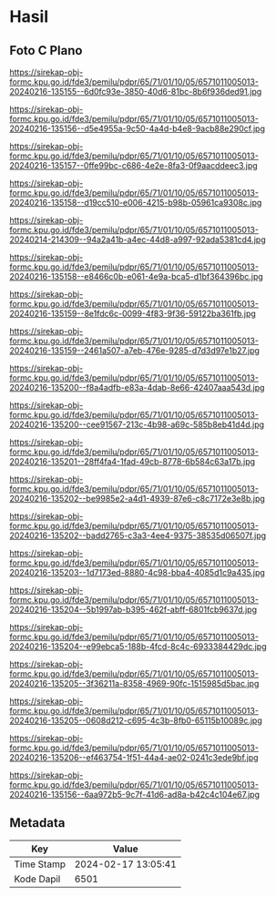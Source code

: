 # Hasil

## Foto C Plano

https://sirekap-obj-formc.kpu.go.id/fde3/pemilu/pdpr/65/71/01/10/05/6571011005013-20240216-135155--6d0fc93e-3850-40d6-81bc-8b6f936ded91.jpg

https://sirekap-obj-formc.kpu.go.id/fde3/pemilu/pdpr/65/71/01/10/05/6571011005013-20240216-135156--d5e4955a-9c50-4a4d-b4e8-9acb88e290cf.jpg

https://sirekap-obj-formc.kpu.go.id/fde3/pemilu/pdpr/65/71/01/10/05/6571011005013-20240216-135157--0ffe99bc-c686-4e2e-8fa3-0f9aacddeec3.jpg

https://sirekap-obj-formc.kpu.go.id/fde3/pemilu/pdpr/65/71/01/10/05/6571011005013-20240216-135158--d19cc510-e006-4215-b98b-05961ca9308c.jpg

https://sirekap-obj-formc.kpu.go.id/fde3/pemilu/pdpr/65/71/01/10/05/6571011005013-20240214-214309--94a2a41b-a4ec-44d8-a997-92ada5381cd4.jpg

https://sirekap-obj-formc.kpu.go.id/fde3/pemilu/pdpr/65/71/01/10/05/6571011005013-20240216-135158--e8466c0b-e061-4e9a-bca5-d1bf364396bc.jpg

https://sirekap-obj-formc.kpu.go.id/fde3/pemilu/pdpr/65/71/01/10/05/6571011005013-20240216-135159--8e1fdc6c-0099-4f83-9f36-59122ba361fb.jpg

https://sirekap-obj-formc.kpu.go.id/fde3/pemilu/pdpr/65/71/01/10/05/6571011005013-20240216-135159--2461a507-a7eb-476e-9285-d7d3d97e1b27.jpg

https://sirekap-obj-formc.kpu.go.id/fde3/pemilu/pdpr/65/71/01/10/05/6571011005013-20240216-135200--f8a4adfb-e83a-4dab-8e66-42407aaa543d.jpg

https://sirekap-obj-formc.kpu.go.id/fde3/pemilu/pdpr/65/71/01/10/05/6571011005013-20240216-135200--cee91567-213c-4b98-a69c-585b8eb41d4d.jpg

https://sirekap-obj-formc.kpu.go.id/fde3/pemilu/pdpr/65/71/01/10/05/6571011005013-20240216-135201--28ff4fa4-1fad-49cb-8778-6b584c63a17b.jpg

https://sirekap-obj-formc.kpu.go.id/fde3/pemilu/pdpr/65/71/01/10/05/6571011005013-20240216-135202--be9985e2-a4d1-4939-87e6-c8c7172e3e8b.jpg

https://sirekap-obj-formc.kpu.go.id/fde3/pemilu/pdpr/65/71/01/10/05/6571011005013-20240216-135202--badd2765-c3a3-4ee4-9375-38535d06507f.jpg

https://sirekap-obj-formc.kpu.go.id/fde3/pemilu/pdpr/65/71/01/10/05/6571011005013-20240216-135203--1d7173ed-8880-4c98-bba4-4085d1c9a435.jpg

https://sirekap-obj-formc.kpu.go.id/fde3/pemilu/pdpr/65/71/01/10/05/6571011005013-20240216-135204--5b1997ab-b395-462f-abff-6801fcb9637d.jpg

https://sirekap-obj-formc.kpu.go.id/fde3/pemilu/pdpr/65/71/01/10/05/6571011005013-20240216-135204--e99ebca5-188b-4fcd-8c4c-6933384429dc.jpg

https://sirekap-obj-formc.kpu.go.id/fde3/pemilu/pdpr/65/71/01/10/05/6571011005013-20240216-135205--3f36211a-8358-4969-90fc-1515985d5bac.jpg

https://sirekap-obj-formc.kpu.go.id/fde3/pemilu/pdpr/65/71/01/10/05/6571011005013-20240216-135205--0608d212-c695-4c3b-8fb0-65115b10089c.jpg

https://sirekap-obj-formc.kpu.go.id/fde3/pemilu/pdpr/65/71/01/10/05/6571011005013-20240216-135206--ef463754-1f51-44a4-ae02-0241c3ede9bf.jpg

https://sirekap-obj-formc.kpu.go.id/fde3/pemilu/pdpr/65/71/01/10/05/6571011005013-20240216-135156--6aa972b5-9c7f-41d6-ad8a-b42c4c104e67.jpg


## Metadata

| Key        | Value               |
| ---------- | ------------------- |
| Time Stamp | 2024-02-17 13:05:41 |
| Kode Dapil | 6501                |



